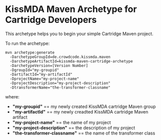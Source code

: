 KissMDA Maven Archetype for Cartridge Developers
================================================
This archetype helps you to begin your simple Cartridge Maven project.

To run the archetype:

```
mvn archetype:generate                                  
  -DarchetypeGroupId=de.crowdcode.kissmda.maven
  -DarchetypeArtifactId=kissmda-maven-cartridge-archetype
  -DarchetypeVersion=[Version Number]
  -DgroupId="my-groupid"
  -DartifactId="my-artifactId"
  -DprojectName="my-project-name"
  -DprojectDescription="my-project-description"
  -DtransformerName="the-transformer-classname"
```

where:
* **"my-groupid"** == my newly created KissMDA cartridge Maven group
* **"my-artifactId"** == my newly creadted KissMDA cartridge Maven artifact
* **"my-project-name"** == the name of my project
* **"my-project-description"** == the description of my project
* **"the-transformer-classname"** == the name of the transformer class
